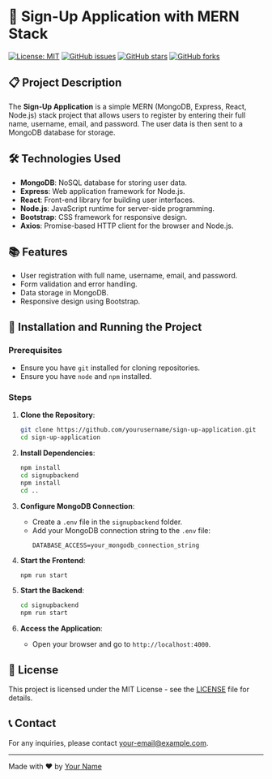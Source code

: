 # 🚀 Sign-Up Application with MERN Stack

[![License: MIT](https://img.shields.io/badge/License-MIT-yellow.svg)](https://github.com/datpham0412/sign-up-application/blob/main/LICENSE)
[![GitHub issues](https://img.shields.io/github/issues/yourusername/sign-up-application)](https://github.com/datpham0412/sign-up-application/issues)
[![GitHub stars](https://img.shields.io/github/stars/yourusername/sign-up-application)](https://github.com/datpham0412/sign-up-application/stargazers)
[![GitHub forks](https://img.shields.io/github/forks/yourusername/sign-up-application)](https://github.com/datpham0412/sign-up-application/network/members)

## 📋 Project Description

The **Sign-Up Application** is a simple MERN (MongoDB, Express, React, Node.js) stack project that allows users to register by entering their full name, username, email, and password. The user data is then sent to a MongoDB database for storage.

## 🛠 Technologies Used

- **MongoDB**: NoSQL database for storing user data.
- **Express**:  Web application framework for Node.js.
- **React**: Front-end library for building user interfaces.
- **Node.js**: JavaScript runtime for server-side programming.
- **Bootstrap**: CSS framework for responsive design.
- **Axios**: Promise-based HTTP client for the browser and Node.js.

## 📚 Features

- User registration with full name, username, email, and password.
- Form validation and error handling.
- Data storage in MongoDB.
- Responsive design using Bootstrap.

## 🚀 Installation and Running the Project

### Prerequisites

- Ensure you have `git` installed for cloning repositories.
- Ensure you have `node` and `npm` installed.

### Steps

1. **Clone the Repository**:

   ```sh
   git clone https://github.com/yourusername/sign-up-application.git
   cd sign-up-application
   ```

2. **Install Dependencies**:

   ```sh
   npm install
   cd signupbackend
   npm install
   cd ..
   ```

3. **Configure MongoDB Connection**:

   - Create a `.env` file in the `signupbackend` folder.
   - Add your MongoDB connection string to the `.env` file:
     ```plaintext
     DATABASE_ACCESS=your_mongodb_connection_string
     ```

4. **Start the Frontend**:

   ```sh
   npm run start
   ```

5. **Start the Backend**:

   ```sh
   cd signupbackend
   npm run start
   ```

6. **Access the Application**:
   - Open your browser and go to `http://localhost:4000`.

## 📜 License

This project is licensed under the MIT License - see the [LICENSE](https://github.com/datpham0412/sign-up-application/blob/main/LICENSE) file for details.

## 📞 Contact

For any inquiries, please contact [your-email@example.com](mailto:your-email@example.com).

---

Made with ❤️ by [Your Name](https://github.com/yourusername)
